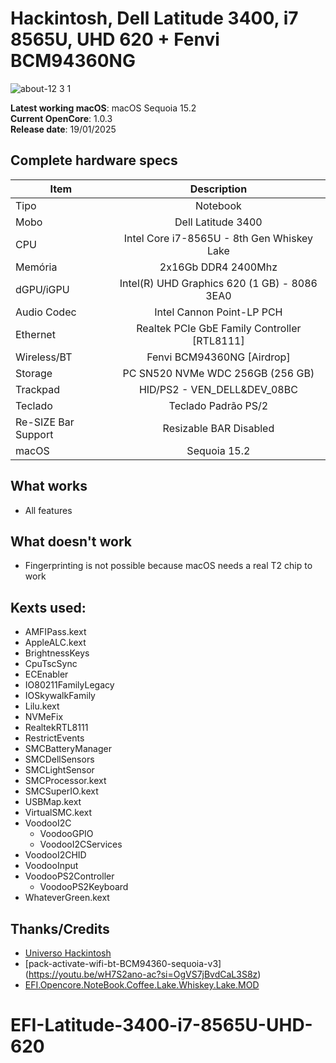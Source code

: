 # Hackintosh, Dell Latitude 3400, i7 8565U, UHD 620 + Fenvi BCM94360NG

![about-12 3 1](https://user-images.githubusercontent.com/23700365/161353027-9aaeddf5-7457-49a8-b322-4e99ab94c679.png)

**Latest working macOS**: macOS Sequoia 15.2
<br>
**Current OpenCore**: 1.0.3
<br>
**Release date**: 19/01/2025

## Complete hardware specs
|Item|Description|
|-|:-------:|
|Tipo|Notebook|
|Mobo|Dell Latitude 3400|
|CPU|Intel Core i7-8565U - 8th Gen Whiskey Lake|
|Memória|2x16Gb DDR4 2400Mhz|
|dGPU/iGPU|Intel(R) UHD Graphics 620 (1 GB) - 8086 3EA0|
|Audio Codec|Intel Cannon Point-LP PCH|
|Ethernet|Realtek PCIe GbE Family Controller [RTL8111]|
|Wireless/BT|Fenvi BCM94360NG [Airdrop]|
|Storage|PC SN520 NVMe WDC 256GB (256 GB)|
|Trackpad|HID/PS2 - VEN_DELL&DEV_08BC|
|Teclado|Teclado Padrão PS/2|
|Re-SIZE Bar Support|Resizable BAR    Disabled|
|macOS|Sequoia 15.2|

## What works
- All features

## What doesn't work
- Fingerprinting is not possible because macOS needs a real T2 chip to work

## Kexts used:
- AMFIPass.kext
- AppleALC.kext
- BrightnessKeys
- CpuTscSync
- ECEnabler
- IO80211FamilyLegacy
- IOSkywalkFamily
- Lilu.kext
- NVMeFix
- RealtekRTL8111
- RestrictEvents
- SMCBatteryManager
- SMCDellSensors
- SMCLightSensor
- SMCProcessor.kext
- SMCSuperIO.kext
- USBMap.kext
- VirtualSMC.kext
- VoodooI2C
    - VoodooGPIO
    - VoodooI2CServices
- VoodooI2CHID
- VoodooInput
- VoodooPS2Controller
    - VoodooPS2Keyboard
- WhateverGreen.kext

## Thanks/Credits
- [Universo Hackintosh](https://github.com/luchina-gabriel/BASE-EFI-INTEL-8THGEN-COFFEE-LAKE-PUBLIC)
- [pack-activate-wifi-bt-BCM94360-sequoia-v3] (https://youtu.be/wH7S2ano-ac?si=OgVS7jBvdCaL3S8z)
- [EFI.Opencore.NoteBook.Coffee.Lake.Whiskey.Lake.MOD](https://olarila.com/files/?dir=OPENCORE.MOD1)
# EFI-Latitude-3400-i7-8565U-UHD-620
